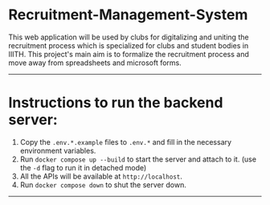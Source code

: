 # Recruitment-Management-System
This web application will be used by clubs for digitalizing and uniting the recruitment process which is specialized for clubs and student bodies in IIITH. This project's main aim is to formalize the recruitment process and move away from spreadsheets and microsoft forms.

---

# Instructions to run the backend server:
1. Copy the `.env.*.example` files to `.env.*` and fill in the necessary environment variables.
2. Run `docker compose up --build` to start the server and attach to it. (use the `-d` flag to run it in detached mode)
3. All the APIs will be available at `http://localhost`.
4. Run `docker compose down` to shut the server down.

---